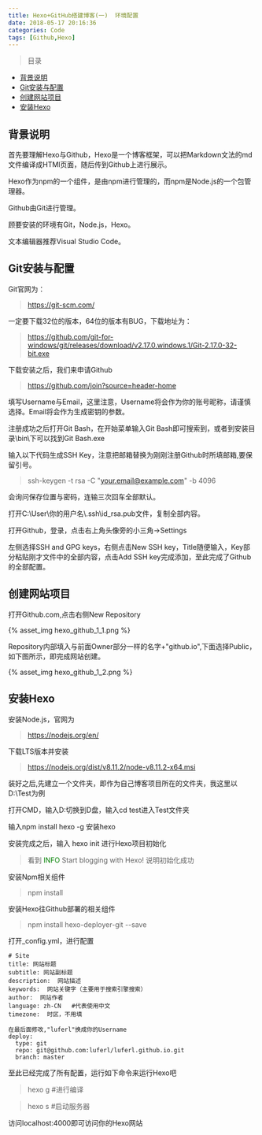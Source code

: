 ```yaml
---
title: Hexo+GitHub搭建博客(一)  环境配置
date: 2018-05-17 20:16:36
categories: Code
tags: [Github,Hexo]
---
```



>目录

* [背景说明](#背景说明)
* [Git安装与配置](#git安装与配置)
* [创建网站项目](#创建网站项目)
* [安装Hexo](#安装hexo)

## 背景说明

首先要理解Hexo与Github，Hexo是一个博客框架，可以把Markdown文法的md文件编译成HTMl页面，随后传到Github上进行展示。

Hexo作为npm的一个组件，是由npm进行管理的，而npm是Node.js的一个包管理器。

Github由Git进行管理。

顾要安装的环境有Git，Node.js，Hexo。

文本编辑器推荐Visual Studio Code。

## Git安装与配置

Git官网为：
>https://git-scm.com/

一定要下载32位的版本，64位的版本有BUG，下载地址为：
>https://github.com/git-for-windows/git/releases/download/v2.17.0.windows.1/Git-2.17.0-32-bit.exe

下载安装之后，我们来申请Github
>https://github.com/join?source=header-home

填写Username与Email，这里注意，Username将会作为你的账号昵称，请谨慎选择。Email将会作为生成密钥的参数。

注册成功之后打开Git Bash，在开始菜单输入Git Bash即可搜索到，或者到安装目录\bin\下可以找到Git Bash.exe

输入以下代码生成SSH Key，注意把邮箱替换为刚刚注册Github时所填邮箱,要保留引号。
>ssh-keygen -t rsa -C "your.email@example.com" -b 4096

会询问保存位置与密码，连输三次回车全部默认。

打开C:\User\你的用户名\\.ssh\id_rsa.pub文件，复制全部内容。

打开Github，登录，点击右上角头像旁的小三角->Settings

左侧选择SSH and GPG keys，右侧点击New SSH key，Title随便输入，Key部分粘贴刚才文件中的全部内容，点击Add SSH key完成添加，至此完成了Github的全部配置。

## 创建网站项目

打开Github.com,点击右侧New Repository

{% asset_img hexo_github_1_1.png %}

Repository内部填入与前面Owner部分一样的名字+"github.io",下面选择Public，如下图所示，即完成网站创建。

{% asset_img hexo_github_1_2.png %}

## 安装Hexo

安装Node.js，官网为
>https://nodejs.org/en/

下载LTS版本并安装

>https://nodejs.org/dist/v8.11.2/node-v8.11.2-x64.msi

装好之后,先建立一个文件夹，即作为自己博客项目所在的文件夹，我这里以D:\Test为例

打开CMD，输入D:切换到D盘，输入cd test进入Test文件夹

输入npm install hexo -g 安装hexo

安装完成之后，输入 hexo init 进行Hexo项目初始化
>看到 <font color=green>INFO</font>  Start blogging with Hexo!  说明初始化成功

安装Npm相关组件
>npm install

安装Hexo往Github部署的相关组件

>npm install hexo-deployer-git --save

打开_config.yml，进行配置
```
# Site
title: 网站标题
subtitle: 网站副标题
description:  网站描述
keywords:  网站关键字（主要用于搜索引擎搜索）
author:  网站作者
language: zh-CN   #代表使用中文
timezone:  时区，不用填

在最后面修改,"luferl"换成你的Username
deploy:
  type: git
  repo: git@github.com:luferl/luferl.github.io.git
  branch: master

```

至此已经完成了所有配置，运行如下命令来运行Hexo吧
>hexo g #进行编译

>hexo s #启动服务器

访问localhost:4000即可访问你的Hexo网站